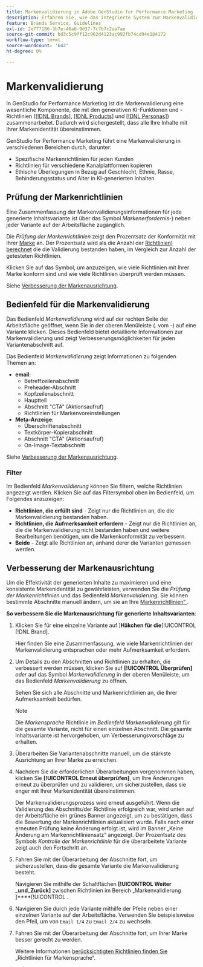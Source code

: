 ```yaml
---
title: Markenvalidierung in Adobe GenStudio for Performance Marketing
description: Erfahren Sie, wie das integrierte System zur Markenvalidierung in GenStudio for Performance Marketing funktioniert.
feature: Brands Service, Guidelines
exl-id: 2e777186-3b7e-46a6-9d37-7c7b7c2aa7ae
source-git-commit: bd3c5c9ff12c962d4123ac992fb74cd94e184172
workflow-type: tm+mt
source-wordcount: '642'
ht-degree: 0%

---
```


# Markenvalidierung

In GenStudio for Performance Marketing ist die Markenvalidierung eine wesentliche Komponente, die mit den generativen KI-Funktionen und -Richtlinien ([[!DNL Brands]](/help/user-guide/guidelines/brands.md), [[!DNL Products]](/help/user-guide/guidelines/products.md) und [[!DNL Personas]](/help/user-guide/guidelines/personas.md)) zusammenarbeitet. Dadurch wird sichergestellt, dass alle Ihre Inhalte mit Ihrer Markenidentität übereinstimmen.

GenStudio for Performance Marketing führt eine Markenvalidierung in verschiedenen Bereichen durch, darunter:

* Spezifische Markenrichtlinien für jeden Kunden
* Richtlinien für verschiedene Kanalplattformen kopieren
* Ethische Überlegungen in Bezug auf Geschlecht, Ethnie, Rasse, Behinderungsstatus und Alter in KI-generierten Inhalten

## Prüfung der Markenrichtlinien

Eine Zusammenfassung der Markenvalidierungsinformationen für jede generierte Inhaltsvariante ist über das Symbol _Markenerfordernis-_) neben jeder Variante auf der Arbeitsfläche zugänglich.

Die _Prüfung der Markenrichtlinien_ zeigt den Prozentsatz der Konformität mit Ihrer [Marke](brands.md) an. Der Prozentsatz wird als die Anzahl der [Richtlinien) berechnet](overview.md) die die Validierung bestanden haben, im Vergleich zur Anzahl der getesteten Richtlinien.

Klicken Sie auf das Symbol, um anzuzeigen, wie viele Richtlinien mit Ihrer Marke konform sind und wie viele Richtlinien überprüft werden müssen.

Siehe [Verbesserung der Markenausrichtung](#improve-brand-alignment).

## Bedienfeld für die Markenvalidierung

Das Bedienfeld _Markenvalidierung_ wird auf der rechten Seite der Arbeitsfläche geöffnet, wenn Sie in der oberen Menüleiste (_._ vom _-_) auf eine Variante klicken. Dieses Bedienfeld bietet detaillierte Informationen zur Markenvalidierung und zeigt Verbesserungsmöglichkeiten für jeden Variantenabschnitt auf.

Das Bedienfeld _Markenvalidierung_ zeigt Informationen zu folgenden Themen an:

* **email**:
   * Betreffzeilenabschnitt
   * Preheader-Abschnitt
   * Kopfzeilenabschnitt
   * Hauptteil
   * Abschnitt &quot;CTA&quot; (Aktionsaufruf)
   * Richtlinien für Markenvoreinstellungen
* **Meta-Anzeige**:
   * Überschriftenabschnitt
   * Textkörper-Kopierabschnitt
   * Abschnitt &quot;CTA&quot; (Aktionsaufruf)
   * On-Image-Textabschnitt

Siehe [Verbesserung der Markenausrichtung](#improve-brand-alignment).

### Filter

Im Bedienfeld _Markenvalidierung_ können Sie filtern, welche Richtlinien angezeigt werden. Klicken Sie auf das Filtersymbol oben im Bedienfeld, um Folgendes anzuzeigen:

* **Richtlinien, die erfüllt sind** - Zeigt nur die Richtlinien an, die die Markenvalidierung bestanden haben.
* **Richtlinien, die Aufmerksamkeit erfordern** - Zeigt nur die Richtlinien an, die die Markenvalidierung nicht bestanden haben und weitere Bearbeitungen benötigen, um die Markenkonformität zu verbessern.
* **Beide** - Zeigt alle Richtlinien an, anhand derer die Varianten gemessen werden.

## Verbesserung der Markenausrichtung

Um die Effektivität der generierten Inhalte zu maximieren und eine konsistente Markenidentität zu gewährleisten, verwenden Sie die _Prüfung der Markenrichtlinien_ und das Bedienfeld _Markenvalidierung_. Sie können bestimmte Abschnitte manuell ändern, um sie an Ihre [Markenrichtlinien“ ](brands.md).

**So verbessern Sie die Markenausrichtung für generierte Inhaltsvarianten**:

1. Klicken Sie für eine einzelne Variante auf ]**Häkchen für die**[!UICONTROL [!DNL Brand].

   Hier finden Sie eine Zusammenfassung, wie viele Markenrichtlinien der Markenvalidierung entsprachen oder mehr Aufmerksamkeit erfordern.

1. Um Details zu den Abschnitten und Richtlinien zu erhalten, die verbessert werden müssen, klicken Sie auf **[!UICONTROL Überprüfen]** _oder_ auf das Symbol _Markenvalidierung_ in der oberen Menüleiste, um das Bedienfeld _Markenvalidierung_ zu öffnen.

   Sehen Sie sich alle Abschnitte und Markenrichtlinien an, die Ihrer Aufmerksamkeit bedürfen. <!-- The section highlighted in the panel corresponds to the section highlighted in the generated variant in the Canvas. -->

   >[!NOTE]
   >
   > Die _Markensprache_ Richtlinie im _Bedienfeld Markenvalidierung_ gilt für die gesamte Variante, nicht für einen einzelnen Abschnitt. Die gesamte Inhaltsvariante ist hervorgehoben, um Verbesserungsvorschläge zu erhalten.

1. Überarbeiten Sie Variantenabschnitte manuell, um die stärkste Ausrichtung an Ihrer Marke zu erreichen.

1. Nachdem Sie die erforderlichen Überarbeitungen vorgenommen haben, klicken Sie **[!UICONTROL Erneut überprüfen]**, um Ihre Änderungen erneut zu überprüfen und zu validieren, um sicherzustellen, dass sie enger mit Ihrer Markenidentität übereinstimmen.

   Der Markenvalidierungsprozess wird erneut ausgeführt. Wenn die Validierung des Abschnitts/der Richtlinie erfolgreich war, wird unten auf der Arbeitsfläche ein grünes Banner angezeigt, um zu bestätigen, dass die Bewertung der Markenrichtlinien aktualisiert wurde. Falls nach einer erneuten Prüfung keine Änderung erfolgt ist, wird im Banner „Keine Änderung am Markenrichtliniensatz“ angezeigt. Der Prozentsatz des Symbols _Kontrolle der Markenrichtlinie_ für die überarbeitete Variante zeigt auch den Fortschritt an.

1. Fahren Sie mit der Überarbeitung der Abschnitte fort, um sicherzustellen, dass die gesamte Variante die Markenvalidierung besteht.

   Navigieren Sie mithilfe der Schaltflächen **[!UICONTROL Weiter _und_Zurück]** zwischen Richtlinien im Bereich „Markenvalidierung ]****[!UICONTROL .

1. Navigieren Sie durch jede Variante mithilfe der Pfeile neben einer einzelnen Variante auf der Arbeitsfläche. Verwenden Sie beispielsweise den Pfeil, um von `Email 1/4` zu `Email 2/4` zu wechseln.
1. Fahren Sie mit der Überarbeitung der Abschnitte fort, um Ihrer Marke besser gerecht zu werden.

   Weitere Informationen [ berücksichtigten Richtlinien finden Sie ](/help/user-guide/guidelines/brands.md#brand-voice-guidelines) „Richtlinien für Markensprache“.
